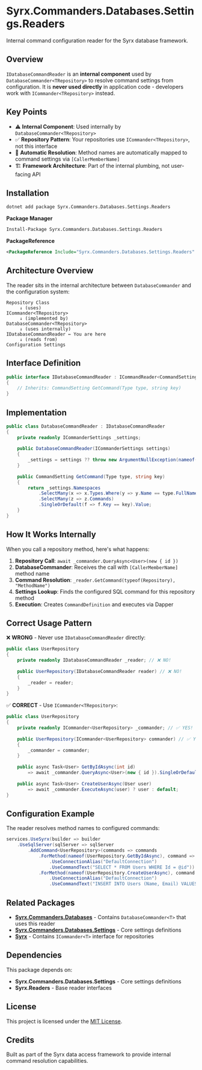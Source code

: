 # Syrx.Commanders.Databases.Settings.Readers

Internal command configuration reader for the Syrx database framework.

## Overview

`IDatabaseCommandReader` is an **internal component** used by `DatabaseCommander<TRepository>` to resolve command settings from configuration. It is **never used directly** in application code - developers work with `ICommander<TRepository>` instead.

## Key Points

- ⚠️ **Internal Component**: Used internally by `DatabaseCommander<TRepository>`
- ✅ **Repository Pattern**: Your repositories use `ICommander<TRepository>`, not this interface
- 🔄 **Automatic Resolution**: Method names are automatically mapped to command settings via `[CallerMemberName]`
- 🏗️ **Framework Architecture**: Part of the internal plumbing, not user-facing API

## Installation

```bash
dotnet add package Syrx.Commanders.Databases.Settings.Readers
```

**Package Manager**
```bash
Install-Package Syrx.Commanders.Databases.Settings.Readers
```

**PackageReference**
```xml
<PackageReference Include="Syrx.Commanders.Databases.Settings.Readers" Version="3.0.0" />
```

## Architecture Overview

The reader sits in the internal architecture between `DatabaseCommander` and the configuration system:

```
Repository Class
     ↓ (uses)
ICommander<TRepository>
     ↓ (implemented by)
DatabaseCommander<TRepository>
     ↓ (uses internally)
IDatabaseCommandReader ← You are here
     ↓ (reads from)
Configuration Settings
```

## Interface Definition

```csharp
public interface IDatabaseCommandReader : ICommandReader<CommandSetting>
{
    // Inherits: CommandSetting GetCommand(Type type, string key)
}
```

## Implementation

```csharp
public class DatabaseCommandReader : IDatabaseCommandReader
{
    private readonly ICommanderSettings _settings;
        
    public DatabaseCommandReader(ICommanderSettings settings)
    {
        _settings = settings ?? throw new ArgumentNullException(nameof(settings));
    }
        
    public CommandSetting GetCommand(Type type, string key)
    {
        return _settings.Namespaces
            .SelectMany(x => x.Types.Where(y => y.Name == type.FullName))
            .SelectMany(z => z.Commands)
            .SingleOrDefault(f => f.Key == key).Value;
    }
}
```

## How It Works Internally

When you call a repository method, here's what happens:

1. **Repository Call**: `await _commander.QueryAsync<User>(new { id })`
2. **DatabaseCommander**: Receives the call with `[CallerMemberName]` method name
3. **Command Resolution**: `_reader.GetCommand(typeof(Repository), "MethodName")`
4. **Settings Lookup**: Finds the configured SQL command for this repository method
5. **Execution**: Creates `CommandDefinition` and executes via Dapper

## Correct Usage Pattern

❌ **WRONG** - Never use `IDatabaseCommandReader` directly:
```csharp
public class UserRepository
{
    private readonly IDatabaseCommandReader _reader; // ❌ NO!
    
    public UserRepository(IDatabaseCommandReader reader) // ❌ NO!
    {
        _reader = reader;
    }
}
```

✅ **CORRECT** - Use `ICommander<TRepository>`:
```csharp
public class UserRepository
{
    private readonly ICommander<UserRepository> _commander; // ✅ YES!
    
    public UserRepository(ICommander<UserRepository> commander) // ✅ YES!
    {
        _commander = commander;
    }
    
    public async Task<User> GetByIdAsync(int id)
        => await _commander.QueryAsync<User>(new { id }).SingleOrDefaultAsync();
        
    public async Task<User> CreateUserAsync(User user)
        => await _commander.ExecuteAsync(user) ? user : default;
}
```

## Configuration Example

The reader resolves method names to configured commands:

```csharp
services.UseSyrx(builder => builder
    .UseSqlServer(sqlServer => sqlServer
        .AddCommand<UserRepository>(commands => commands
            .ForMethod(nameof(UserRepository.GetByIdAsync), command => command
                .UseConnectionAlias("DefaultConnection")
                .UseCommandText("SELECT * FROM Users WHERE Id = @id"))
            .ForMethod(nameof(UserRepository.CreateUserAsync), command => command
                .UseConnectionAlias("DefaultConnection")
                .UseCommandText("INSERT INTO Users (Name, Email) VALUES (@Name, @Email)")))));
```

## Related Packages

- **[Syrx.Commanders.Databases](../Syrx.Commanders.Databases)** - Contains `DatabaseCommander<T>` that uses this reader
- **[Syrx.Commanders.Databases.Settings](../Syrx.Commanders.Databases.Settings)** - Core settings definitions
- **[Syrx](../../.submodules/Syrx/src/Syrx)** - Contains `ICommander<T>` interface for repositories

## Dependencies

This package depends on:
- **Syrx.Commanders.Databases.Settings** - Core settings definitions
- **Syrx.Readers** - Base reader interfaces

## License

This project is licensed under the [MIT License](https://github.com/Syrx/Syrx/blob/main/LICENSE).

## Credits

Built as part of the Syrx data access framework to provide internal command resolution capabilities.
